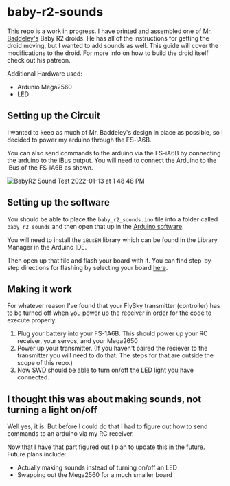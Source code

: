 # baby-r2-sounds

This repo is a work in progress. I have printed and assembled one of [Mr. Baddeley's](https://www.patreon.com/mrbaddeley) Baby R2 droids. He has all of the instructions for getting the droid moving, but I wanted to add sounds as well. This guide will cover the modifications to the droid. For more info on how to build the droid itself check out his patreon.

Additional Hardware used:

- Ardunio Mega2560
- LED

## Setting up the Circuit

I wanted to keep as much of Mr. Baddeley's design in place as possible, so I decided to power my arduino through the FS-iA6B.

You can also send commands to the arduino via the FS-iA6B by connecting the arduino to the iBus output. You will need to connect the Arduino to the iBus of the FS-iA6B as shown.

![BabyR2 Sound Test 2022-01-13 at 1 48 48 PM](https://user-images.githubusercontent.com/39142975/149513009-72999688-93f0-42d4-bf98-009dc90dc068.jpg)

## Setting up the software

You should be able to place the `baby_r2_sounds.ino` file into a folder called `baby_r2_sounds` and then open that up in the [Arduino software](https://www.arduino.cc/en/software).

You will need to install the `iBusBM` library which can be found in the Library Manager in the Arduino IDE.

Then open up that file and flash your board with it. You can find step-by-step directions for flashing by selecting your board [here](https://www.arduino.cc/en/Guide).

## Making it work

For whatever reason I've found that your FlySky transmitter (controller) has to be turned off when you power up the receiver in order for the code to execute properly.

1. Plug your battery into your FS-1A6B. This should power up your RC receiver, your servos, and your Mega2650
2. Power up your transmitter. (If you haven't paired the reciever to the transmitter you will need to do that. The steps for that are outside the scope of this repo.)
3. Now SWD should be able to turn on/off the LED light you have connected.

## I thought this was about making sounds, not turning a light on/off

Well yes, it is. But before I could do that I had to figure out how to send commands to an arduino via my RC receiver.

Now that I have that part figured out I plan to update this in the future. Future plans include:

- Actually making sounds instead of turning on/off an LED
- Swapping out the Mega2560 for a much smaller board

